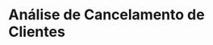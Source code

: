 # Análise de Cancelamento de Clientes

<div align="center">
  <img src="https://github.com/user-attachments/assets/225dd628-0d3f-4fdc-a7d9-da4bbb2f482d" alt="2037951-conceito-de-analise-de-dados-vetor"  alt="image" style="max-width: 100%/>
</div>
